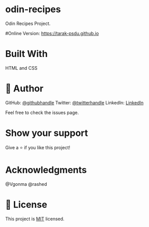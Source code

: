 # odin-recipes
Odin Recipes Project.

#Online Version: https://tarak-psdu.github.io

# Built With
HTML and CSS


# 👤 Author
GitHub: [@githubhandle](https://github.com/tarak-psdu)
Twitter: [@twitterhandle](https://twitter.com/AbuTarak10)
LinkedIn: [LinkedIn](https://www.linkedin.com/in/abu-tarak)

Feel free to check the issues page.

# Show your support
Give a ⭐️ if you like this project!

# Acknowledgments
@Vgonma
@rashed

# 📝 License
This project is [MIT](./LICENSE) licensed.

